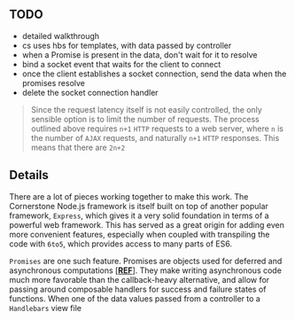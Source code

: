 ## TODO

- detailed walkthrough
- cs uses hbs for templates, with data passed by controller
- when a Promise is present in the data, don't wait for it to resolve
- bind a socket event that waits for the client to connect
- once the client establishes a socket connection, send the data when the promises resolve
- delete the socket connection handler


> Since the request latency itself is not easily controlled, the only sensible option is to limit the number of requests.
> The process outlined above requires `n+1` `HTTP` requests to a web server, where `n` is the number of `AJAX` requests, and naturally `n+1` `HTTP` responses.
> This means that there are `2n+2`


## Details

There are a lot of pieces working together to make this work.
The Cornerstone Node.js framework is itself built on top of another popular framework, `Express`, which gives it a very solid foundation in terms of a powerful web framework.
This has served as a great origin for adding even more convenient features, especially when coupled with transpiling the code with `6to5`, which provides access to many parts of ES6.

`Promises` are one such feature.
Promises are objects used for deferred and asynchronous computations [[__REF__](https://developer.mozilla.org/en-US/docs/Web/JavaScript/Reference/Global_Objects/Promise)].
They make writing asynchronous code much more favorable than the callback-heavy alternative, and allow for passing around composable handlers for success and failure states of functions.
When one of the data values passed from a controller to a `Handlebars` view file
